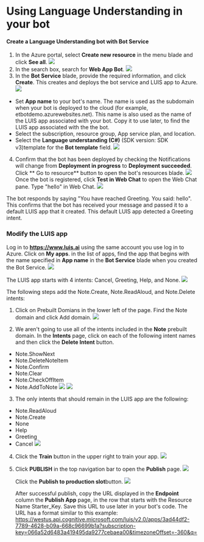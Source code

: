 # Using Language Understanding in your bot
#### Create a Language Understanding bot with Bot Service
1. In the Azure portal, select **Create new resource** in the menu blade and click **See all**.
![](https://github.com/ceteongvanness/Create-and-integrate-bots/blob/master/Image/AZR-A1.png)
2. In the search box, search for **Web App Bot**.
![](https://github.com/ceteongvanness/Create-and-integrate-bots/blob/master/Image/AZR-A2.png)
3. In the **Bot Service** blade, provide the required information, and click **Create**. This creates and deploys the bot service and LUIS app to Azure.
![](https://github.com/ceteongvanness/Create-and-integrate-bots/blob/master/Image/AZR-A3.png)
- Set **App name** to your bot's name. The name is used as the subdomain when your bot is deployed to the cloud (for example, etbotdemo.azurewebsites.net). This name is also used as the name of the LUIS app associated with your bot. Copy it to use later, to find the LUIS app associated with the the bot.
- Select the subscription, resource group, App service plan, and location.
- Select the **Language understanding (C#)** (SDK version: SDK v3)template for the **Bot template** field.
![](https://github.com/ceteongvanness/Create-and-integrate-bots/blob/master/Image/AZR-A4-1.png)
4. Confirm that the bot has been deployed by checking the Notifications will change from **Deployment in progress** to **Deployment succeeded**. Click ** Go to resource** button to open the bot's resources blade.
![](https://github.com/ceteongvanness/Create-and-integrate-bots/blob/master/Image/AZR-A5.png)
Once the bot is registered, click **Test in Web Chat** to open the Web Chat pane. Type "hello" in Web Chat.
![](https://github.com/ceteongvanness/Create-and-integrate-bots/blob/master/Image/AZR-A6.png)

The bot responds by saying "You have reached Greeting. You said: hello". This confirms that the bot has received your message and passed it to a default LUIS app that it created. This default LUIS app detected a Greeting intent.

### Modify the LUIS app
Log in to **https://www.luis.ai** using the same account you use log in to Azure. Click on **My apps**. in the list of apps, find the app that begins with the name specified in **App name** in the **Bot Service** blade when you created the Bot Service.
![](https://github.com/ceteongvanness/Create-and-integrate-bots/blob/master/Image/AZR-A7.png)

The LUIS app starts with 4 intents: Cancel, Greeting, Help, and None.
![](https://github.com/ceteongvanness/Create-and-integrate-bots/blob/master/Image/AZR-A8.png)

The following steps add the Note.Create, Note.ReadAloud, and Note.Delete intents:
1. Click on Prebuilt Domians in the lower left of the page. Find the Note domain and click Add domain.
![](https://github.com/ceteongvanness/Create-and-integrate-bots/blob/master/Image/AZR-A9.png)

2. We aren't going to use all of the intents included in the **Note** prebuilt domain. In the **Intents** page, click on each of the following intent names and then click the **Delete Intent** button.

- Note.ShowNext
- Note.DeleteNoteItem
- Note.Confirm
- Note.Clear
- Note.CheckOffItem
- Note.AddToNote
![](https://github.com/ceteongvanness/Create-and-integrate-bots/blob/master/Image/AZR-A10.png)
![](https://github.com/ceteongvanness/Create-and-integrate-bots/blob/master/Image/AZR-A11.png)

3. The only intents that should remain in the LUIS app are the following:
- Note.ReadAloud
- Note.Create
- None
- Help
- Greeting
- Cancel
![](https://github.com/ceteongvanness/Create-and-integrate-bots/blob/master/Image/AZR-A12.png)

4. Click the **Train** button in the upper right to train your app.
![](https://github.com/ceteongvanness/Create-and-integrate-bots/blob/master/Image/AZR-A13.png)

5. Click **PUBLISH** in the top navigation bar to open the **Publish** page.
![](https://github.com/ceteongvanness/Create-and-integrate-bots/blob/master/Image/AZR-A14.png)

	Click the **Publish to production slot**button.
![](https://github.com/ceteongvanness/Create-and-integrate-bots/blob/master/Image/AZR-A15.png)

	After successful publish, copy the URL displayed in the **Endpoint** column the **Publish App** page, in the row that starts with the Resource Name Starter_Key. Save this URL to use later in your bot's code. The URL has a format similar to this example:
https://westus.api.cognitive.microsoft.com/luis/v2.0/apps/3ad44df2-7789-4628-b09a-668c96699b1a?subscription-key=066a52d6483a419495da9277cebaea00&timezoneOffset=-360&q=


